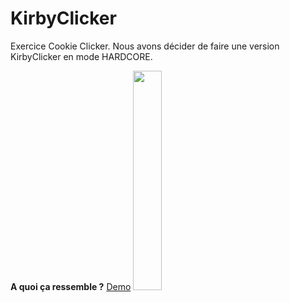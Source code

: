 # KirbyClicker

Exercice Cookie Clicker. Nous avons décider de faire une version KirbyClicker en mode HARDCORE.

**A quoi ça ressemble ?**
[Demo](https://memo097.github.io/KirbyClicker/)
<img src="images/screenreadme" style="width:30%;">

